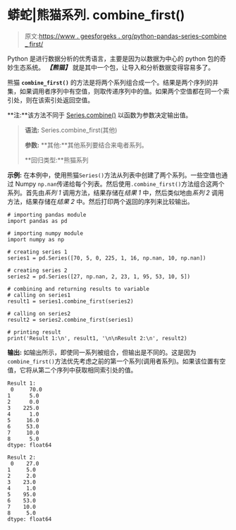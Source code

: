# 蟒蛇|熊猫系列. combine_first()

> 原文:[https://www . geesforgeks . org/python-pandas-series-combine _ first/](https://www.geeksforgeeks.org/python-pandas-series-combine_first/)

Python 是进行数据分析的优秀语言，主要是因为以数据为中心的 python 包的奇妙生态系统。 ***【熊猫】*** 就是其中一个包，让导入和分析数据变得容易多了。

熊猫 **`combine_first()`** 的方法是将两个系列组合成一个。结果是两个序列的并集，如果调用者序列中有空值，则取传递序列中的值。如果两个空值都在同一个索引处，则在该索引处返回空值。

**注:**该方法不同于 [Series.combine()](https://www.geeksforgeeks.org/python-pandas-series-combine/) 以函数为参数决定输出值。

> **语法:** Series.combine_first(其他)
> 
> **参数:**
> **其他:**其他系列要结合来电者系列。
> 
> **回归类型:**熊猫系列

**示例:**
在本例中，使用熊猫`Series()`方法从列表中创建了两个系列。一些空值也通过 Numpy `np.nan`传递给每个列表。然后使用`.combine_first()`方法组合这两个系列。首先由*系列 1* 调用方法，结果存储在*结果 1* 中，然后类似地由*系列 2* 调用方法，结果存储在*结果 2* 中。然后打印两个返回的序列来比较输出。

```
# importing pandas module  
import pandas as pd  

# importing numpy module 
import numpy as np 

# creating series 1 
series1 = pd.Series([70, 5, 0, 225, 1, 16, np.nan, 10, np.nan]) 

# creating series 2 
series2 = pd.Series([27, np.nan, 2, 23, 1, 95, 53, 10, 5]) 

# combining and returning results to variable
# calling on series1
result1 = series1.combine_first(series2)

# calling on series2
result2 = series2.combine_first(series1)

# printing result
print('Result 1:\n', result1, '\n\nResult 2:\n', result2)
```

**输出:**
如输出所示，即使同一系列被组合，但输出是不同的。这是因为`combine_first()`方法优先考虑之前的第一个系列(调用者系列)。如果该位置有空值，它将从第二个序列中获取相同索引处的值。

```
Result 1:
 0     70.0
1      5.0
2      0.0
3    225.0
4      1.0
5     16.0
6     53.0
7     10.0
8      5.0
dtype: float64 

Result 2:
 0    27.0
1     5.0
2     2.0
3    23.0
4     1.0
5    95.0
6    53.0
7    10.0
8     5.0
dtype: float64

```